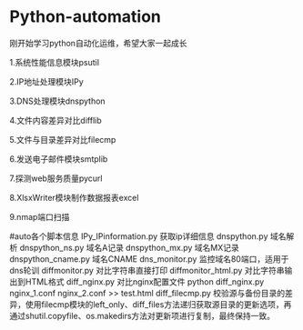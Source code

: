 # Python-automation

刚开始学习python自动化运维，希望大家一起成长

1.系统性能信息模块psutil

2.IP地址处理模块IPy

3.DNS处理模块dnspython

4.文件内容差异对比difflib

5.文件与目录差异对比filecmp

6.发送电子邮件模块smtplib

7.探测web服务质量pycurl

8.XlsxWriter模块制作数据报表excel

9.nmap端口扫描

#auto各个脚本信息
IPy_IPinformation.py  获取ip详细信息
dnspython.py 域名解析
dnspython_ns.py  域名A记录
dnspython_mx.py  域名MX记录
dnspython_cname.py 域名CNAME
dns_monitor.py  监控域名80端口，适用于dns轮训
diffmonitor.py  对比字符串直接打印
diffmonitor_html.py  对比字符串输出到HTML格式
diff_nginx.py 对比nginx配置文件 python diff_nginx.py nginx_1.conf nginx_2.conf >> test.html
diff_filecmp.py  校验源与备份目录的差异，使用filecmp模块的left_only、diff_files方法递归获取源目录的更新选项，再通过shutil.copyfile、os.makedirs方法对更新项进行复制，最终保持一致。
